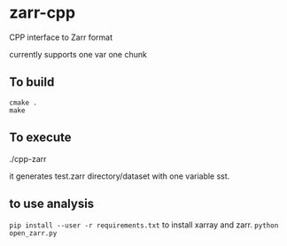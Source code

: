 # zarr-cpp
CPP interface to Zarr format

currently supports one var one chunk

## To build

```
cmake .
make 
```

## To execute 
./cpp-zarr

it generates test.zarr directory/dataset with one variable sst.

## to use analysis
`pip install --user -r requirements.txt` to install xarray and zarr.
`python open_zarr.py` 

